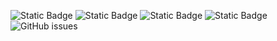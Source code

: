![Static Badge](https://img.shields.io/badge/blacklists-60-000000) ![Static Badge](https://img.shields.io/badge/blacklisted-2670710-cc0000) ![Static Badge](https://img.shields.io/badge/whitelisted-2244-00CC00) ![Static Badge](https://img.shields.io/badge/streaming_blacklist-28107-000000) ![GitHub issues](https://img.shields.io/github/issues/fabriziosalmi/blacklists)
